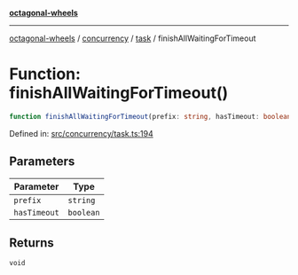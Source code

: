 [**octagonal-wheels**](../../../../../../README.md)

***

[octagonal-wheels](../../../../../../globals.md) / [concurrency](../../../README.md) / [task](../README.md) / finishAllWaitingForTimeout

# Function: finishAllWaitingForTimeout()

```ts
function finishAllWaitingForTimeout(prefix: string, hasTimeout: boolean): void;
```

Defined in: [src/concurrency/task.ts:194](https://github.com/vrtmrz/octagonal-wheels/blob/main/src/concurrency/task.ts#L194)

## Parameters

| Parameter | Type |
| ------ | ------ |
| `prefix` | `string` |
| `hasTimeout` | `boolean` |

## Returns

`void`
